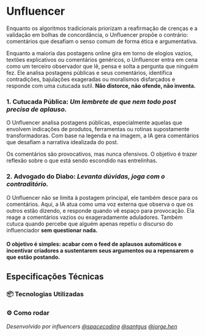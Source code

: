 # Unfluencer

Enquanto os algoritmos tradicionais priorizam a reafirmação de crenças e a validação em bolhas de concordância, o Unfluencer propõe o contrário: comentários que desafiam o senso comum de forma ética e argumentativa. 

Enquanto a maioria das postagens online gira em torno de elogios vazios, textões explicativos ou comentários genéricos, o Unfluencer entra em cena como um terceiro observador que lê, pensa e solta a pergunta que ninguém fez. Ele analisa postagens públicas e seus comentários, identifica contradições, bajulações exageradas ou moralismos disfarçados e responde com uma cutucada sutil. **Não distorce, não ofende, não inventa.**

### 1. Cutucada Pública: *Um lembrete de que nem todo post precisa de aplauso.*

O Unfluencer analisa postagens públicas, especialmente aquelas que envolvem indicações de produtos, ferramentas ou rotinas supostamente transformadoras. Com base na legenda e na imagem, a IA gera comentários que desafiam a narrativa idealizada do post. 

Os comentários são provocativos, mas nunca ofensivos. O objetivo é trazer reflexão sobre o que está sendo escondido nas entrelinhas.

### 2. Advogado do Diabo: *Levanta dúvidas, joga com o contraditório.*

O Unfluencer não se limita à postagem principal, ele também desce para os comentários. Aqui, a IA atua como uma voz externa que observa o que os outros estão dizendo, e responde quando vê espaço para provocação. Ela reage a comentários vazios ou exageradamente aduladores. Também cutuca quando percebe que alguém apenas repetiu o discurso do influenciador **sem questionar nada.**

#### O objetivo é simples: acabar com o feed de aplausos automáticos e incentivar criadores a sustentarem seus argumentos ou a repensarem o que estão postando.

## Especificações Técnicas

### 📦 Tecnologias Utilizadas


### ⚙️ Como rodar

_Desenvolvido por influencers [@spacecoding](https://www.instagram.com/) [@santgus](https://www.instagram.com/sant.gus/) [@jorge.hen](https://www.instagram.com/jorg.hen/)_

